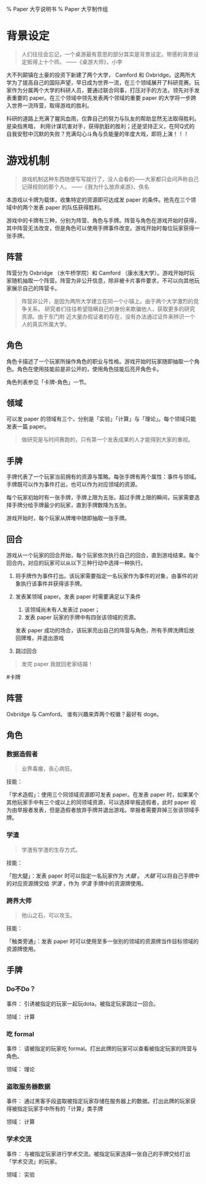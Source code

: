 % Paper 大亨说明书
% Paper 大亨制作组

# 背景设定

>人们往往会忘记，一个桌游最有意思的部分其实是背景设定。带感的背景设定抵得上十个师。
>——《桌游大师》，小李


大不列颠镇在土豪的投资下新建了两个大学， Camford 和 Oxbridge。这两所大学为了提高自己的国际声望，早日成为世界一流，在三个领域展开了科研竞赛。玩家作为分属两个大学的科研人员，要通过联合同事，打压对手的方法，领先对手发表重要的 paper。在三个领域中领先发表两个领域的重要 paper 的大学将一步跨入世界一流阵营，取得游戏的胜利。

科研的道路上充满了腥风血雨，仅靠自己的努力与队友的帮助显然无法取得胜利。是染指黑暗， 
利用计谋坑害对手，获得肮脏的胜利；还是坚持正义，在阿Q式的自我安慰中沉默的失败？充满勾心斗角与负能量的年度大戏，即将上演！！！


# 游戏机制
>游戏机制这种东西随便写写就行了，没人会看的——大家都只会问声称自己记得规则的那个人。
>——《我为什么放弃桌游》，佚名

本游戏以卡牌为载体，收集特定的资源即可达成发 paper 的条件。抢先在三个领域中的两个发表 paper 的队伍获得胜利。

游戏中的卡牌有三种，分别为阵营、角色与手牌。阵营与角色在游戏开始时获得，其中阵营无法改变，但是角色可以使用手牌事件改变。游戏开始时每位玩家获得一张手牌。

## 阵营

阵营分为 Oxbridge （水牛桥学院）和 Camford （康水浅大学）。游戏开始时玩家随机抽取一个阵营。阵营为非公开信息，除非被卡片事件要求，不可以向其他玩家展示自己的阵营卡。

>阵营非公开，是因为两所大学建立在同一个小镇上。由于两个大学激烈的竞争关系，
>研究者们往往希望隐瞒自己的身份来欺骗他人，获取更多的研究资源。由于东门附
>近大量办假证者的存在，没有办法通过证件来辨识一个人的真实所属大学。

## 角色

角色卡描述了一个玩家所操作角色的职业与性格。游戏开始时玩家随即抽取一个角色。角色在使用技能前是非公开的，使用角色技能后亮开角色卡。

角色列表参见「卡牌-角色」一节。

## 领域

可以发 paper 的领域有三个，分别是「实验」「计算」与「理论」。每个领域只能发表一篇 paper。

>做研究是与时间赛跑的，只有第一个发表成果的人才能得到大家的重视。

## 手牌

手牌代表了一个玩家当前拥有的资源与策略。每张手牌有两个属性：事件与领域。手牌既可以作为事件打出，也可以作为对应领域的资源。

每个玩家初始时有一张手牌，手牌上限为五张。超过手牌上限的瞬间，玩家需要选择手牌分给手牌最少的玩家，直到手牌数降为五张。

游戏开始时，每个玩家从牌堆中随即抽取一张手牌。

## 回合

游戏从一个玩家的回合开始，每个玩家依次执行自己的回合，直到游戏结束。每个回合内，对应的玩家可以从以下三种行动中选择一种执行。

1. 将手牌作为事件打出。该玩家需要指定一名玩家作为事件的对象，由事件的对象执行该事件并获得该手牌。
2. 发表某领域 paper。发表 paper 时需要满足以下条件

    1. 该领域尚未有人发表过 paper；
    2. 发表 paper 玩家的手牌中有四张该领域的资源。

   发表 paper 成功的场合，该玩家亮出自己的阵营与角色，所有手牌洗牌后放回牌堆，并退出游戏

3. 跳过回合

> 发完 paper 我就回老家结婚！

#卡牌

## 阵营

Oxbridge 与 Camford。 谁有兴趣来弄两个校徽？最好有 doge。

## 角色

### 数据造假者

> 业界毒瘤，丧心病狂。

技能：

「学术造假」：使用三个同领域资源即可发表 paper。在发表 paper 时，如果某个其他玩家手中有三个或以上的同领域资源，可以选择举报造假者，此时 paper 视为由举报者发表，但是造假者放弃手牌并退出游戏。举报者需要弃掉三张该领域手牌。

### 学渣

> 学渣有学渣的生存方式。

技能：

「抱大腿」：发表 paper 时可以指定一名玩家作为 _大腿_ 。 _大腿_ 可以将自己手牌中的对应资源牌交给 _学渣_ ，作为 _学渣_ 手牌中的资源牌使用。

### 跨界大师

> 他山之石，可以攻玉。

技能：

「触类旁通」：发表 paper 时可以使用至多一张别的领域的资源牌当作目标领域的资源牌使用。



## 手牌

### Do不Do？

事件： 引诱被指定的玩家一起玩dota。被指定玩家跳过一回合。

领域： 计算

### 吃 formal

事件： 请被指定的玩家吃 formal。打出此牌的玩家可以查看被指定玩家的阵营与角色。

领域： 理论

### 盗取服务器数据

事件： 通过黑客手段盗取被指定玩家存储在服务器上的数据。打出此牌的玩家获得被指定玩家手中所有的「计算」类手牌

领域： 计算

### 学术交流

事件： 与被指定玩家进行学术交流。被指定玩家选择一张自己的手牌交给打出「学术交流」的玩家。

领域： 实验



 



